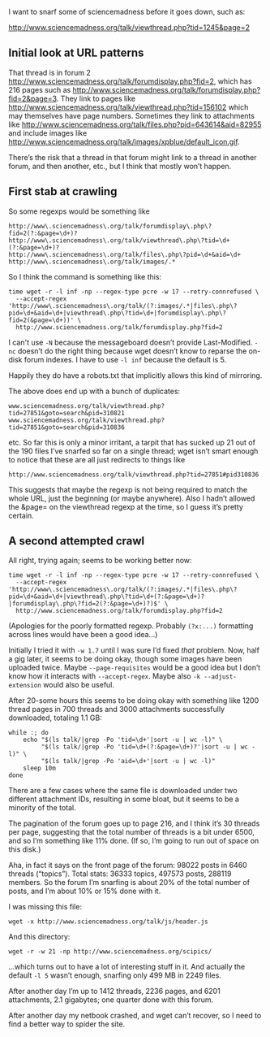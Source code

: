 I want to snarf some of sciencemadness before it goes down, such as:

<http://www.sciencemadness.org/talk/viewthread.php?tid=1245&page=2>

Initial look at URL patterns
----------------------------

That thread is in forum 2
<http://www.sciencemadness.org/talk/forumdisplay.php?fid=2>, which has
216 pages such as
<http://www.sciencemadness.org/talk/forumdisplay.php?fid=2&page=3>.
They link to pages like
<http://www.sciencemadness.org/talk/viewthread.php?tid=156102> which
may themselves have page numbers.  Sometimes they link to attachments
like
<http://www.sciencemadness.org/talk/files.php?pid=643614&aid=82955>
and include images like
<http://www.sciencemadness.org/talk/images/xpblue/default_icon.gif>.

There’s the risk that a thread in that forum might link to a thread in
another forum, and then another, etc., but I think that mostly won’t
happen.

First stab at crawling
----------------------

So some regexps would be something like

    http://www\.sciencemadness\.org/talk/forumdisplay\.php\?fid=2(?:&page=\d+)?
    http://www\.sciencemadness\.org/talk/viewthread\.php\?tid=\d+(?:&page=\d+)?
    http://www\.sciencemadness\.org/talk/files\.php\?pid=\d+&aid=\d+
    http://www\.sciencemadness\.org/talk/images/.*

So I think the command is something like this:

    time wget -r -l inf -np --regex-type pcre -w 17 --retry-connrefused \
      --accept-regex 'http://www\.sciencemadness\.org/talk/(?:images/.*|files\.php\?pid=\d+&aid=\d+|viewthread\.php\?tid=\d+|forumdisplay\.php\?fid=2(&page=\d+))' \
      http://www.sciencemadness.org/talk/forumdisplay.php?fid=2

I can't use `-N` because the messageboard doesn’t provide
Last-Modified.  `-nc` doesn’t do the right thing because wget doesn’t
know to reparse the on-disk forum indexes.  I have to use `-l inf`
because the default is 5.

Happily they do have a robots.txt that implicitly allows this kind of
mirroring.

The above does end up with a bunch of duplicates:

    www.sciencemadness.org/talk/viewthread.php?tid=27851&goto=search&pid=310821
    www.sciencemadness.org/talk/viewthread.php?tid=27851&goto=search&pid=310836

etc.  So far this is only a minor irritant, a tarpit that has sucked
up 21 out of the 190 files I’ve snarfed so far on a single thread;
wget isn’t smart enough to notice that these are all just redirects to
things like

    http://www.sciencemadness.org/talk/viewthread.php?tid=27851#pid310836

This suggests that maybe the regexp is not being required to match the
whole URL, just the beginning (or maybe anywhere).  Also I hadn’t
allowed the &page= on the viewthread regexp at the time, so I guess
it’s pretty certain.

A second attempted crawl
------------------------

All right, trying again; seems to be working better now:

    time wget -r -l inf -np --regex-type pcre -w 17 --retry-connrefused \
      --accept-regex 'http://www\.sciencemadness\.org/talk/(?:images/.*|files\.php\?pid=\d+&aid=\d+|viewthread\.php\?tid=\d+(?:&page=\d+)?|forumdisplay\.php\?fid=2(?:&page=\d+)?)$' \
      http://www.sciencemadness.org/talk/forumdisplay.php?fid=2

(Apologies for the poorly formatted regexp.  Probably `(?x:...)`
formatting across lines would have been a good idea...)

Initially I tried it with `-w 1.7` until I was sure I’d fixed *that*
problem.  Now, half a gig later, it seems to be doing okay, though
some images have been uploaded twice.  Maybe `--page-requisites` would
be a good idea but I don’t know how it interacts with
`--accept-regex`.  Maybe also `-k --adjust-extension` would also be
useful.

After 20-some hours this seems to be doing okay with something like
1200 thread pages in 700 threads and 3000 attachments successfully
downloaded, totaling 1.1 GB:

    while :; do
        echo "$(ls talk/|grep -Po 'tid=\d+'|sort -u | wc -l)" \
             "$(ls talk/|grep -Po 'tid=\d+(?:&page=\d+)?'|sort -u | wc -l)" \
             "$(ls talk/|grep -Po 'aid=\d+'|sort -u | wc -l)"
        sleep 10m
    done

There are a few cases where the same file is downloaded under two
different attachment IDs, resulting in some bloat, but it seems to be
a minority of the total.

The pagination of the forum goes up to page 216, and I think it’s 30
threads per page, suggesting that the total number of threads is a bit
under 6500, and so I’m something like 11% done.  (If so, I’m going to
run out of space on this disk.)

Aha, in fact it says on the front page of the forum: 98022 posts in
6460 threads (“topics”).  Total stats: 36333 topics, 497573 posts,
288119 members.  So the forum I’m snarfing is about 20% of the total
number of posts, and I’m about 10% or 15% done with it.

I was missing this file:

    wget -x http://www.sciencemadness.org/talk/js/header.js

And this directory:

    wget -r -w 21 -np http://www.sciencemadness.org/scipics/

...which turns out to have a lot of interesting stuff in it.  And
actually the default `-l 5` wasn’t enough, snarfing only 499 MB in
2249 files.

After another day I’m up to 1412 threads, 2236 pages, and 6201
attachments, 2.1 gigabytes; one quarter done with this forum.

After another day my netbook crashed, and wget can’t recover, so I
need to find a better way to spider the site.